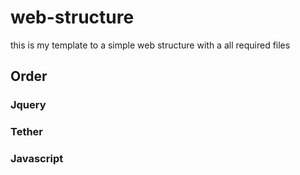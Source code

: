 # web-structure
this is my template to a simple web structure with a all required files
## Order

### Jquery
### Tether
### Javascript
